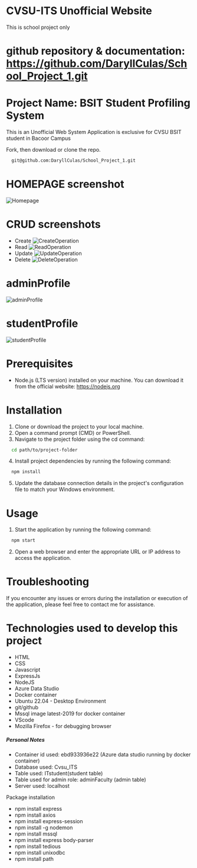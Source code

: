 # CVSU-ITS Unofficial Website
This is school project only

# github repository & documentation: https://github.com/DaryllCulas/School_Project_1.git

# Project Name: BSIT Student Profiling System

This is an Unofficial Web System Application is exclusive for CVSU BSIT student in Bacoor Campus

Fork, then download or clone the repo.
```bash
  git@github.com:DaryllCulas/School_Project_1.git
  ```
# HOMEPAGE screenshot 
![Homepage](./screenshots/HomePage.png)

# CRUD screenshots
* Create
![CreateOperation](./screenshots/addRecord.png)
* Read
![ReadOperation](./screenshots/adminDashboard.png)
* Update
![UpdateOperation](./screenshots/updateRecord.png)
* Delete
![DeleteOperation](./screenshots/deleteRecord.png)

# adminProfile
![adminProfile](./screenshots/adminProfile.png)

# studentProfile
![studentProfile](./screenshots/studentProfile.png)


# Prerequisites
* Node.js (LTS version) installed on your machine. You can download it from the official website: https://nodejs.org

# Installation
1. Clone or download the project to your local machine.
2. Open a command prompt (CMD) or PowerShell.
3. Navigate to the project folder using the cd command:
```bash
  cd path/to/project-folder
  ```

4. Install project dependencies by running the following command:
```bash
  npm install
  ```
5. Update the database connection details in the project's configuration file to match your Windows environment.

# Usage

1. Start the application by running the following command:
```bash
  npm start
  ```
2. Open a web browser and enter the appropriate URL or IP address to access the application.

# Troubleshooting
If you encounter any issues or errors during the installation or execution of the application, please feel free to contact me for assistance.







# Technologies used to develop this project
* HTML
* CSS
* Javascript
* ExpressJs
* NodeJS
* Azure Data Studio
* Docker container
* Ubuntu 22.04 - Desktop Environment
* git/github
* Mssql image latest-2019 for docker container
* VScode
* Mozilla Firefox - for debugging browser


##### Personal Notes ####### 
* Container id used: ebd933936e22 (Azure data studio running by docker container)
* Database used: Cvsu_ITS
* Table used: ITstudent(student table)
* Table used for admin role: adminFaculty (admin table)
* Server used: localhost


Package installation
* npm install express
* npm install axios
* npm install express-session
* npm install -g nodemon
* npm install mssql
* npm install express body-parser
* npm install tedious
* npm install unixodbc
* npm install path



